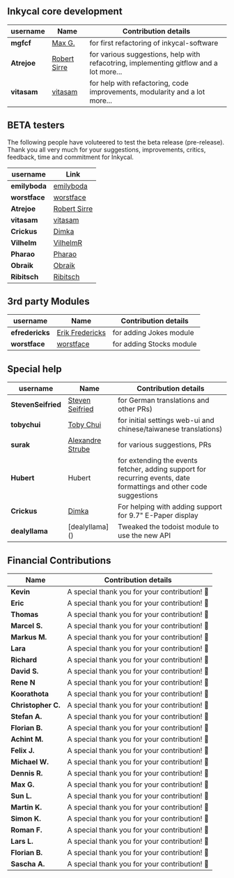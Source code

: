 ## Inkycal core development
| username | Name | Contribution details |
| --- | --- | --- |
| **mgfcf** | [Max G.](https://github.com/mgfcf) | for first refactoring of inkycal-software |
| **Atrejoe**| [Robert Sirre](https://github.com/Atrejoe)| for various suggestions, help with refacotring, implementing gitflow and a lot more...|
| **vitasam** | [vitasam](https://github.com/vitasam)| for help with refactoring, code improvements, modularity and a lot more... |

## BETA testers
The following people have voluteered to test the beta release (pre-release). Thank you all very much for your suggestions, improvements, critics, feedback, time and commitment for Inkycal.

| username | Link |
| --- | --- |
| **emilyboda** | [emilyboda](https://github.com/emilyboda)|
| **worstface** | [worstface](https://github.com/worstface)|
| **Atrejoe**| [Robert Sirre](https://github.com/Atrejoe)|
| **vitasam** | [vitasam](https://github.com/vitasam)|
| **Crickus** | [Dimka](https://github.com/Crickus) |
| **Vilhelm**| [VilhelmR](https://github.com/VilhelmR) |
| **Pharao** | [Pharao]() |
| **Obraik** | [Obraik]() |
| **Ribitsch** | [Ribitsch](https://github.com/Ribitsch)|

## 3rd party Modules
| username | Name | Contribution details |
| --- | --- | --- |
| **efredericks** | [Erik Fredericks](https://github.com/efredericks) | for adding Jokes module |
| **worstface** | [worstface](https://github.com/worstface)| for adding Stocks module |

## Special help
| username | Name | Contribution details |
| --- | --- | --- |
| **StevenSeifried** | [Steven Seifried](https://github.com/StevenSeifried) | for German translations and other PRs) |
| **tobychui** | [Toby Chui](https://github.com/tobychui) | for initial settings web-ui and chinese/taiwanese translations) |
| **surak** | [Alexandre Strube](https://github.com/surak) | for various suggestions, PRs |
| **Hubert** | Hubert |for extending the events fetcher, adding support for recurring events, date formattings and other code suggestions|
| **Crickus** | [Dimka](https://github.com/Crickus) | For helping with adding support for 9.7" E-Paper display|
| **dealyllama** | [dealyllama] () | Tweaked the todoist module to use the new API

## Financial Contributions
| Name | Contribution details |
| --- | --- |
| **Kevin** | A special thank you for your contribution! :tada: |
| **Eric** | A special thank you for your contribution! :tada: |
| **Thomas** |  A special thank you for your contribution! :tada: |
| **Marcel S.** | A special thank you for your contribution! :tada: |
| **Markus M.** | A special thank you for your contribution! :tada: |
| **Lara** | A special thank you for your contribution! :tada: |
| **Richard** | A special thank you for your contribution! :tada: |
| **David S.** | A special thank you for your contribution! :tada: |
| **Rene N** |  A special thank you for your contribution! :tada: |
| **Koorathota** |  A special thank you for your contribution! :tada: |
| **Christopher C.** | A special thank you for your contribution! :tada: |
| **Stefan A.** | A special thank you for your contribution! :tada: |
| **Florian B.** | A special thank you for your contribution! :tada: |
| **Achint M.** | A special thank you for your contribution! :tada: |
| **Felix J.** | A special thank you for your contribution! :tada: |
| **Michael W.** | A special thank you for your contribution! :tada: |
| **Dennis R.** | A special thank you for your contribution! :tada: |
| **Max G.** | A special thank you for your contribution! :tada: |
| **Sun L.** |  A special thank you for your contribution! :tada: |
| **Martin K.** |  A special thank you for your contribution! :tada: |
| **Simon K.** |  A special thank you for your contribution! :tada: |
| **Roman F.** |  A special thank you for your contribution! :tada: |
| **Lars L.**| A special thank you for your contribution! :tada: |
| **Florian B.** | A special thank you for your contribution! :tada: |
| **Sascha A.** | A special thank you for your contribution! :tada: |

